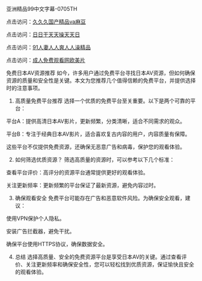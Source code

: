 亚洲精品99中文字幕-0705TH

点击访问：<a href="https://bsdf-5f5.pages.dev/">久久久国产精品ⅴa麻豆</a>

点击访问：<a href="https://gsd-agv.pages.dev/">日日干天天操天天日</a>

点击访问：<a href="https://gfd-5xg.pages.dev/">91人妻人人爽人人澡精品</a>

点击访问：<a href="https://tfda.pages.dev/">成人免费观看网欧美片</a>



免费日本AV资源推荐
如今，许多用户通过免费平台寻找日本AV资源，但如何确保资源的质量和安全性是关键。本文为您推荐几个值得信赖的免费平台，并提供选择时的注意事项。

1. 高质量免费平台推荐
选择一个优质的免费平台至关重要。以下是两个可靠的平台：

平台A：提供高清日本AV影片，更新频繁，分类清晰，适合不同需求的观众。

平台B：专注于经典日本AV影片，适合喜欢复古内容的用户，内容质量有保障。

这些平台不仅提供免费资源，还确保无恶意广告和病毒，保护您的观看体验。

2. 如何筛选优质资源？
筛选高质量的资源时，可以参考以下几个标准：

查看平台评价：高评分的资源平台通常提供更好的观看体验。

关注更新频率：更新频繁的平台保证了最新资源，避免内容过时。

3. 确保观看安全
免费平台可能存在广告和恶意软件风险。为确保安全观看，建议：

使用VPN保护个人隐私。

安装广告拦截器，避免干扰。

确保平台使用HTTPS协议，确保数据安全。

4. 总结
选择高质量、安全的免费资源平台是享受日本AV的关键。通过查看评价、关注更新频率和确保安全性，您可以轻松找到优质资源，保证愉快且安全的观看体验。





<span style="display:none;">[Canonical link]( https://github.com/fk46169/4616576 ）</span>
